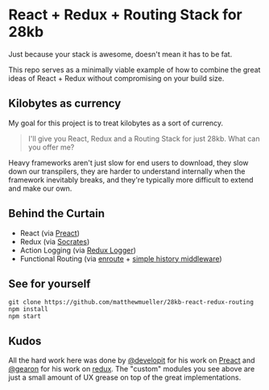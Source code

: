 # React + Redux + Routing Stack for 28kb

Just because your stack is awesome, doesn't mean it has to be fat.

This repo serves as a minimally viable example of how to combine the great ideas of React + Redux without compromising on your build size.

## Kilobytes as currency

My goal for this project is to treat kilobytes as a sort of currency.

> I'll give you React, Redux and a Routing Stack for just 28kb. What can you offer me?

Heavy frameworks aren't just slow for end users to download, they slow down our transpilers, they are harder to understand internally when the framework inevitably breaks, and they're typically more difficult to extend and make our own.

## Behind the Curtain

- React (via [Preact](https://github.com/developit/preact))
- Redux (via [Socrates](https://github.com/matthewmueller/socrates))
- Action Logging (via [Redux Logger](https://github.com/fcomb/redux-logger))
- Functional Routing (via [enroute](https://github.com/lapwinglabs/enroute) + [simple history middleware](https://github.com/matthewmueller/redux-routes))

## See for yourself

```
git clone https://github.com/matthewmueller/28kb-react-redux-routing
npm install
npm start
```

## Kudos

All the hard work here was done by [@developit](https://github.com/developit) for his work on [Preact](https://github.com/developit/preact) and [@gearon](https://github.com/gaearon) for his work on [redux](https://github.com/reactjs/redux). The "custom" modules you see above are just a small amount of UX grease on top of the great implementations.
